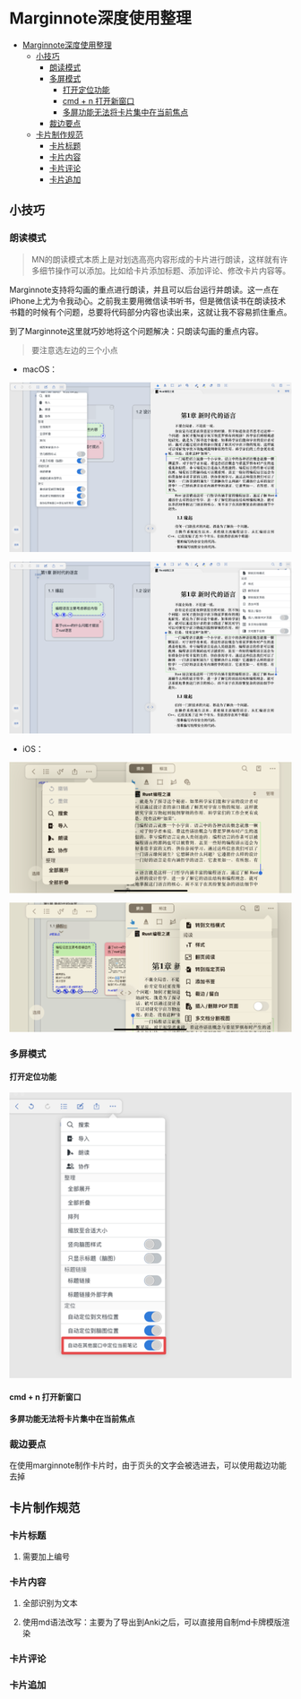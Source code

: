 # Marginnote深度使用整理

<!--ts-->
* [Marginnote深度使用整理](#marginnote深度使用整理)
   * [小技巧](#小技巧)
      * [朗读模式](#朗读模式)
      * [多屏模式](#多屏模式)
         * [打开定位功能](#打开定位功能)
         * [cmd + n 打开新窗口](#cmd--n-打开新窗口)
         * [多屏功能无法将卡片集中在当前焦点](#多屏功能无法将卡片集中在当前焦点)
      * [裁边要点](#裁边要点)
   * [卡片制作规范](#卡片制作规范)
      * [卡片标题](#卡片标题)
      * [卡片内容](#卡片内容)
      * [卡片评论](#卡片评论)
      * [卡片追加](#卡片追加)

<!-- Created by https://github.com/ekalinin/github-markdown-toc -->
<!-- Added by: kuanhsiaokuo, at: Thu Jun 30 11:06:48 CST 2022 -->

<!--te-->

## 小技巧

### 朗读模式

> MN的朗读模式本质上是对划选高亮内容形成的卡片进行朗读，这样就有许多细节操作可以添加。比如给卡片添加标题、添加评论、修改卡片内容等。

Marginnote支持将勾画的重点进行朗读，并且可以后台运行并朗读。这一点在iPhone上尤为令我动心。之前我主要用微信读书听书，但是微信读书在朗读技术书籍的时候有个问题，总要将代码部分内容也读出来，这就让我不容易抓住重点。

到了Marginnote这里就巧妙地将这个问题解决：只朗读勾画的重点内容。

> 要注意选左边的三个小点

- macOS：

![image-20220608000253594](https://raw.githubusercontent.com/KuanHsiaoKuo/writing_materials/main/imgs/image-20220608000253594.png)

![image-20220608000328467](https://raw.githubusercontent.com/KuanHsiaoKuo/writing_materials/main/imgs/image-20220608000328467.png)

- iOS：

![image-20220608000350355](https://raw.githubusercontent.com/KuanHsiaoKuo/writing_materials/main/imgs/image-20220608000350355.png)

![image-20220608000408181](https://raw.githubusercontent.com/KuanHsiaoKuo/writing_materials/main/imgs/image-20220608000408181.png)

### 多屏模式

#### 打开定位功能

![CleanShot 2022-06-08 at 11.53.24@2x](https://raw.githubusercontent.com/KuanHsiaoKuo/writing_materials/main/imgs/CleanShot%202022-06-08%20at%2011.53.24%402x.png)

#### cmd + n 打开新窗口

#### 多屏功能无法将卡片集中在当前焦点

### 裁边要点
在使用marginnote制作卡片时，由于页头的文字会被选进去，可以使用裁边功能去掉

## 卡片制作规范

### 卡片标题

1. 需要加上编号

### 卡片内容

1. 全部识别为文本

2. 使用md语法改写：主要为了导出到Anki之后，可以直接用自制md卡牌模版渲染

### 卡片评论

### 卡片追加

